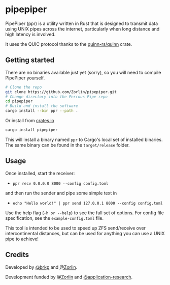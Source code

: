 # pipepiper

PipePiper (ppr) is a utility written in Rust that is designed to transmit data
using UNIX pipes across the internet, particularly when long distance and high
latency is involved.

It uses the QUIC protocol thanks to the [quinn-rs/quinn](https://github.com/quinn-rs/quinn) crate.

## Getting started
There are no binaries available just yet (sorry), so you will need to compile PipePiper yourself.

```sh
# Clone the repo
git clone https://github.com/Zorlin/pipepiper.git
# Change directory into the Ferrous Pipe repo
cd pipepiper
# Build and install the software
cargo install --bin ppr --path .
```

Or install from [crates.io](https://crates.io)

```sh
cargo install pipepiper
```

This will install a binary named `ppr` to Cargo's local set of installed
binaries. The same binary can be found in the `target/release` folder.

## Usage
Once installed, start the receiver:

* `ppr recv 0.0.0.0 8000 --config config.toml`

and then run the sender and pipe some simple text in

* `echo "Hello world!" | ppr send 127.0.0.1 8000 --config config.toml`

Use the help flag (`-h or --help`) to see the full set of options.
For config file specification, see the `example-config.toml` file.

This tool is intended to be used to speed up ZFS send/receive over
intercontinental distances, but can be used for anything you can use a UNIX
pipe to achieve!

## Credits
Developed by [@brkp](https://github.com/brkp) and [@Zorlin](https://github.com/Zorlin).

Development funded by [@Zorlin](https://github.com/Zorlin) and [@application-research](https://github.com/application-research).
